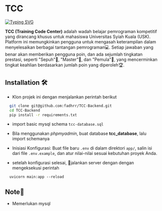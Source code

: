 
# TCC

[![Typing SVG](https://readme-typing-svg.demolab.com?font=Fira+Code&weight=700&size=28&pause=1000&color=1388F7&random=false&width=435&lines=Training+Code+Center)](https://git.io/typing-svg)

**TCC (Training Code Center)** adalah wadah belajar pemrograman kompetitif yang dirancang khusus untuk mahasiswa Universitas Syiah Kuala (USK). Platform ini memungkinkan pengguna untuk mengasah keterampilan dalam menyelesaikan berbagai tantangan pemrograman💻. Setiap jawaban yang benar akan memberikan pengguna poin, dan ada sejumlah tingkatan prestasi, seperti "Sepuh"🥇, "Master"🥈, dan "Pemula"🥉, yang mencerminkan tingkat keahlian berdasarkan jumlah poin yang diperoleh🏆.


## Installation 🛠️

- Klon projek ini dengan menjalankan perintah berikut

```bash
  git clone git@github.com:fadhrr/TCC-Backend.git
  cd TCC-Backend
  pip install -r requirements.txt
```

- import basic mysql schema `tcc-database.sql`

- Bila menggunakan *phpmyadmin*, buat database **tcc_database**, lalu import schemanya

- Inisiasi Konfigurasi:
Buat file baru `.env` di dalam direktori `app/`, salin isi dari file `.env.example`, dan atur nilai-nilai sesuai kebutuhan proyek Anda.

- setelah konfigurasi selesai, 🚀jalankan server dengan dengan mengeksekusi perintah 
```
  uvicorn main:app --reload
```

## Note📝
- Memerlukan mysql
    
